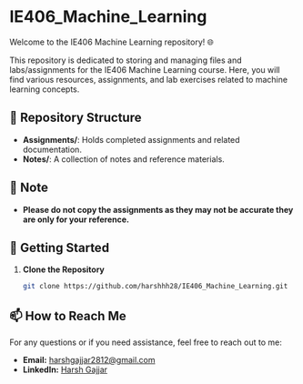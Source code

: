 # IE406_Machine_Learning

Welcome to the IE406 Machine Learning repository! 🌐

This repository is dedicated to storing and managing files and labs/assignments for the IE406 Machine Learning course. Here, you will find various resources, assignments, and lab exercises related to machine learning concepts.

## 📁 Repository Structure

- **Assignments/**: Holds completed assignments and related documentation.
- **Notes/**: A collection of notes and reference materials.

## 📝 Note

- **Please do not copy the assignments as they may not be accurate they are only for your reference.**

## 🚀 Getting Started

1. **Clone the Repository**
   ```bash
   git clone https://github.com/harshhh28/IE406_Machine_Learning.git
   ```

## 📫 How to Reach Me

For any questions or if you need assistance, feel free to reach out to me:

- **Email:** [harshgajjar2812@gmail.com](mailto:harshgajjar2812@gmail.com)
- **LinkedIn:** [Harsh Gajjar](https://www.linkedin.com/in/harsh-gajjar-936536209)
